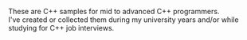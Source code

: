 These are C++ samples for mid to advanced C++ programmers.<br />
I've created or collected them during my university years and/or while studying for C++ job interviews.
